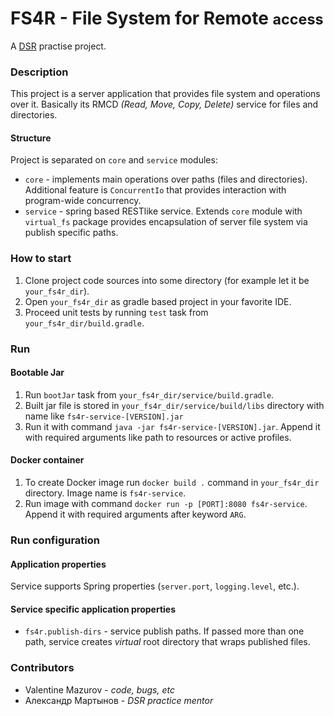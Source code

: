 # FS4R - File System for Remote <small>access</small>

A [DSR](https://ru.dsr-corporation.com/) practise project.

### Description

This project is a server application that provides file system and operations over it. Basically its RMCD _(Read, Move,
Copy, Delete)_ service for files and directories.

#### Structure
Project is separated on `core` and `service` modules:
- `core` - implements main operations over paths (files and directories). Additional feature is `ConcurrentIo` that provides interaction with program-wide concurrency.
- `service` - spring based RESTlike service. Extends `core` module with `virtual_fs` package provides encapsulation of server file system via publish specific paths.  

### How to start

1. Clone project code sources into some directory (for example let it be `your_fs4r_dir`).
2. Open `your_fs4r_dir` as gradle based project in your favorite IDE.
3. Proceed unit tests by running `test` task from `your_fs4r_dir/build.gradle`.

### Run

#### Bootable Jar

1. Run `bootJar` task from `your_fs4r_dir/service/build.gradle`.
2. Built jar file is stored in `your_fs4r_dir/service/build/libs` directory with name like `fs4r-service-[VERSION].jar`
3. Run it with command `java -jar fs4r-service-[VERSION].jar`. Append it with required arguments like path to resources
   or active profiles.

#### Docker container

1. To create Docker image run `docker build .` command in `your_fs4r_dir` directory. Image name is `fs4r-service`.
2. Run image with command `docker run -p [PORT]:8080 fs4r-service`. Append it with required arguments after
   keyword `ARG`.

### Run configuration

#### Application properties

Service supports Spring properties (`server.port`, `logging.level`, etc.).

#### Service specific application properties

- `fs4r.publish-dirs` - service publish paths. If passed more than one path, service creates _virtual_ root directory that wraps published files.

### Contributors

- Valentine Mazurov - _code, bugs, etc_
- Александр Мартынов - _DSR practice mentor_
